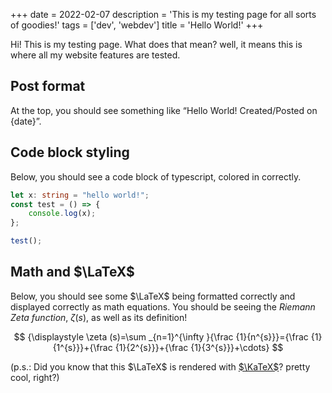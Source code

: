 +++
date = 2022-02-07
description = 'This is my testing page for all sorts of goodies!'
tags = ['dev', 'webdev']
title = 'Hello World!'
+++

Hi! This is my testing page. What does that mean? well, it means this is where all my website features are tested.

## Post format

At the top, you should see something like “Hello World! Created/Posted on {date}”.

## Code block styling

Below, you should see a code block of typescript, colored in correctly.

```ts
let x: string = "hello world!";
const test = () => {
	console.log(x);
};

test();
```

## Math and $\LaTeX$

Below, you should see some $\LaTeX$ being formatted correctly and displayed correctly as math equations. You should be seeing the _Riemann Zeta function_, $\zeta(s)$, as well as its definition!

$$
{\displaystyle \zeta (s)=\sum _{n=1}^{\infty }{\frac {1}{n^{s}}}={\frac {1}{1^{s}}}+{\frac {1}{2^{s}}}+{\frac {1}{3^{s}}}+\cdots}
$$

(p.s.: Did you know that this $\LaTeX$ is rendered with [$\KaTeX$](https://katex.org/)? pretty cool, right?)
